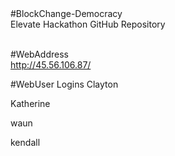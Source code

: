 <html>
#BlockChange-Democracy<br>
Elevate Hackathon GitHub Repository<br><br>

#WebAddress
<br>
http://45.56.106.87/

#WebUser Logins
Clayton

Katherine

waun

kendall
</html>
